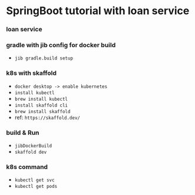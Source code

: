 # SpringBoot tutorial with loan service

### loan service

### gradle with jib config for docker build
* `jib gradle.build setup`

### k8s with skaffold
* `docker desktop -> enable kubernetes`
* `install kubectl` 
* `brew install kubectl`
* `install skaffold cli` 
* `brew install skaffold`
* ref: `https://skaffold.dev/`

### build & Run

* `jibDockerBuild`
* `skaffold dev`

### k8s command
* `kubectl get svc`
* `kubectl get pods`
